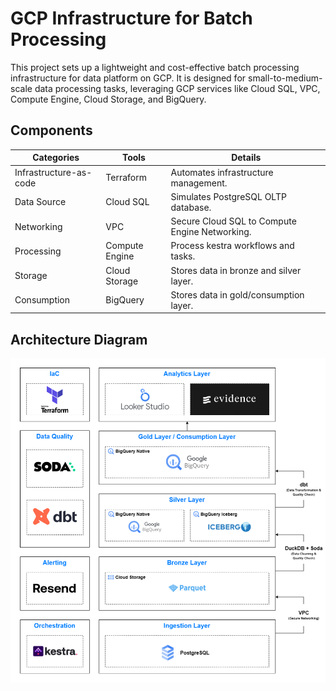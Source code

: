 # GCP Infrastructure for Batch Processing

This project sets up a lightweight and cost-effective batch processing infrastructure for data platform on GCP. It is designed for small-to-medium-scale data processing tasks, leveraging GCP services like Cloud SQL, VPC, Compute Engine, Cloud Storage, and BigQuery.

## Components

| **Categories**         | **Tools**       | **Details**                                     |
|------------------------|-----------------|-------------------------------------------------|
| Infrastructure-as-code | Terraform       | Automates infrastructure management.            |
| Data Source            | Cloud SQL       | Simulates PostgreSQL OLTP database.             |
| Networking             | VPC             | Secure Cloud SQL to Compute Engine Networking.  |
| Processing             | Compute Engine  | Process kestra workflows and tasks.             |
| Storage                | Cloud Storage   | Stores data in bronze and silver layer.         |
| Consumption            | BigQuery        | Stores data in gold/consumption layer.          |

## Architecture Diagram

![](img/gcp-batch-diagram.png)
